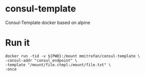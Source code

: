 # consul-template
Consul-Template docker based on alpine

# Run it
```
docker run -tid -v ${PWD}:/mount mmitrofan/consul-template \
-consul-addr "consul_endpoint" \
-template "/mount/file.ctmpl:/mount/file.txt" \
-once
```
